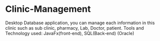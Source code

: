 # Clinic-Management
Desktop Database application, you can manage each information in this clinic such
as sub clinic, pharmacy, Lab, Doctor, patient.
Tools and Technology used: JavaFx(front-end), SQL(Back-end) (Oracle)
